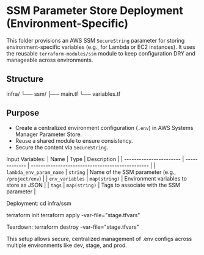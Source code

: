 # SSM Parameter Store Deployment (Environment-Specific)

This folder provisions an AWS SSM `SecureString` parameter for storing environment-specific variables (e.g., for Lambda or EC2 instances). It uses the reusable `terraform-modules/ssm` module to keep configuration DRY and manageable across environments.

## Structure

infra/
└── ssm/
├── main.tf
└── variables.tf

## Purpose

- Create a centralized environment configuration (`.env`) in AWS Systems Manager Parameter Store.
- Reuse a shared module to ensure consistency.
- Secure the content via `SecureString`.

Input Variables:
| Name                    | Type          | Description                                      |
| ----------------------- | ------------- | ------------------------------------------------ |
| `lambda_env_param_name` | `string`      | Name of the SSM parameter (e.g., `/project/env`) |
| `env_variables`         | `map(string)` | Environment variables to store as JSON           |
| `tags`                  | `map(string)` | Tags to associate with the SSM parameter         |



 Deployment:
cd infra/ssm

terraform init
terraform apply -var-file="stage.tfvars"

Teardown:
terraform destroy -var-file="stage.tfvars"

This setup allows secure, centralized management of .env configs across multiple environments like dev, stage, and prod.
